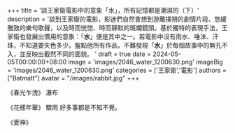 +++
title = '談王家衛電影中的意象「水」，所有記憶都是潮濕的（下）'
description = '談到王家衛的電影，影迷們自然會想到游離撲朔的劇情片段、悠緩雅致的樂句歌聲，以及時而恍惚、時而靜默的斑斕鏡頭。基於獨特的表現手法，王家衛也發展出慣用的意象：「**水**」便是其中之一。若電影中沒有雨水、唾沫、汗珠，不知道要失色多少。盤點他所有作品，不難發現「**水**」於每個故事中的無孔不入，並反映出截然不同的面貌。 '
draft = true
date = 2024-05-05T00:00:00+08:00
image = 'images/2046_water_1200630.png'
imageBig = 'images/2046_water_1200630.png'
categories = ['王家衛','電影']
authors = ["Batmatt"]
avatar = "/images/rabbit.jpg"
+++

《春光乍洩》 瀑布

《花樣年華》 驟雨 好多事都是不知不覺。

《愛神》




